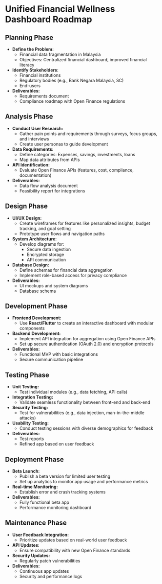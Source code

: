 # Unified Financial Wellness Dashboard Roadmap

## Planning Phase
- **Define the Problem:**
  - Financial data fragmentation in Malaysia
  - Objectives: Centralized financial dashboard, improved financial literacy
- **Identify Stakeholders:**
  - Financial institutions
  - Regulatory bodies (e.g., Bank Negara Malaysia, SC)
  - End-users
- **Deliverables:**
  - Requirements document
  - Compliance roadmap with Open Finance regulations

## Analysis Phase
- **Conduct User Research:**
  - Gather pain points and requirements through surveys, focus groups, and interviews
  - Create user personas to guide development
- **Data Requirements:**
  - Define categories: Expenses, savings, investments, loans
  - Map data attributes from APIs
- **API Identification:**
  - Evaluate Open Finance APIs (features, cost, compliance, documentation)
- **Deliverables:**
  - Data flow analysis document
  - Feasibility report for integrations

## Design Phase
- **UI/UX Design:**
  - Create wireframes for features like personalized insights, budget tracking, and goal setting
  - Prototype user flows and navigation paths
- **System Architecture:**
  - Develop diagrams for:
    - Secure data ingestion
    - Encrypted storage
    - API communication
- **Database Design:**
  - Define schemas for financial data aggregation
  - Implement role-based access for privacy compliance
- **Deliverables:**
  - UI mockups and system diagrams
  - Database schema

## Development Phase
- **Frontend Development:**
  - Use **React/Flutter** to create an interactive dashboard with modular components
- **Backend Development:**
  - Implement API integration for aggregation using Open Finance APIs
  - Set up secure authentication (OAuth 2.0) and encryption protocols
- **Deliverables:**
  - Functional MVP with basic integrations
  - Secure communication pipeline

## Testing Phase
- **Unit Testing:**
  - Test individual modules (e.g., data fetching, API calls)
- **Integration Testing:**
  - Validate seamless functionality between front-end and back-end
- **Security Testing:**
  - Test for vulnerabilities (e.g., data injection, man-in-the-middle attacks)
- **Usability Testing:**
  - Conduct testing sessions with diverse demographics for feedback
- **Deliverables:**
  - Test reports
  - Refined app based on user feedback

## Deployment Phase
- **Beta Launch:**
  - Publish a beta version for limited user testing
  - Set up analytics to monitor app usage and performance metrics
- **Real-time Monitoring:**
  - Establish error and crash tracking systems
- **Deliverables:**
  - Fully functional beta app
  - Performance monitoring dashboard

## Maintenance Phase
- **User Feedback Integration:**
  - Prioritize updates based on real-world user feedback
- **API Updates:**
  - Ensure compatibility with new Open Finance standards
- **Security Updates:**
  - Regularly patch vulnerabilities
- **Deliverables:**
  - Continuous app updates
  - Security and performance logs
